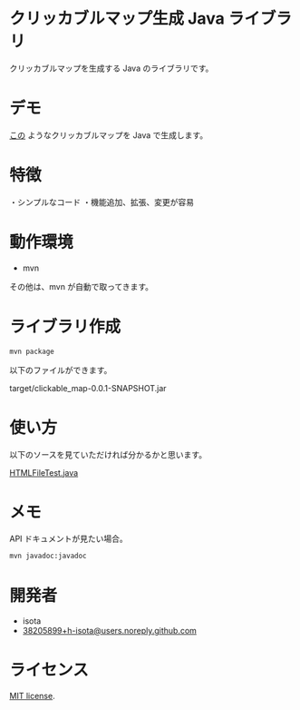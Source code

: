 # クリッカブルマップ生成 Java ライブラリ

クリッカブルマップを生成する Java のライブラリです。

# デモ

[この](test/HTMLFileTest_save.html) ようなクリッカブルマップを
Java で生成します。
 
# 特徴
 
・シンプルなコード
・機能追加、拡張、変更が容易
 
# 動作環境

* mvn

その他は、mvn が自動で取ってきます。
 
# ライブラリ作成
 
```bash
mvn package
```

以下のファイルができます。

target/clickable_map-0.0.1-SNAPSHOT.jar

# 使い方

以下のソースを見ていただければ分かるかと思います。

[HTMLFileTest.java](src/test/java/isota/test/HTMLFileTest.java)
 
# メモ
 
API ドキュメントが見たい場合。
```bash
mvn javadoc:javadoc
```

# 開発者
 
* isota
* 38205899+h-isota@users.noreply.github.com
 
# ライセンス

[MIT license](LICENSE).
